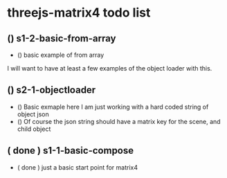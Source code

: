 # threejs-matrix4 todo list

<!-- S1 - BASIC SECTION -->

## () s1-2-basic-from-array
* () basic example of from array


<!-- S2 - OBJECT LOADER SECTION -->

I will want to have at least a few examples of the object loader with this.

## () s2-1-objectloader
* () Basic exmaple here I am just working with a hard coded string of object json
* () Of course the json string should have a matrix key for the scene, and child object

<!-- DONE -->

## ( done ) s1-1-basic-compose
* ( done ) just a basic start point for matrix4
